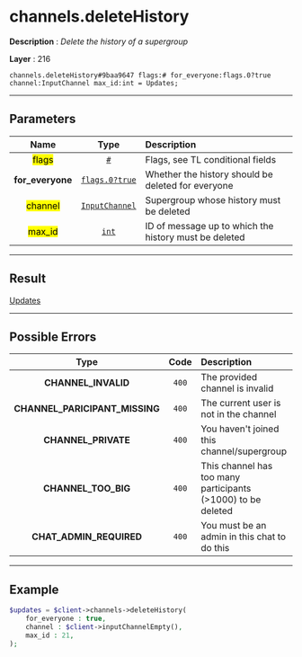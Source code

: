 # channels.deleteHistory

**Description** : *Delete the history of a supergroup*

**Layer** : 216

```tl
channels.deleteHistory#9baa9647 flags:# for_everyone:flags.0?true channel:InputChannel max_id:int = Updates;
```

---

## Parameters

| Name | Type | Description |
| :---: | :---: | :--- |
| <mark>flags</mark> | [`#`](type/#) | Flags, see TL conditional fields |
| **for_everyone** | [`flags.0?true`](type/true) | Whether the history should be deleted for everyone |
| <mark>channel</mark> | [`InputChannel`](type/InputChannel) | Supergroup whose history must be deleted |
| <mark>max_id</mark> | [`int`](type/int) | ID of message up to which the history must be deleted |

---

## Result

[Updates](type/Updates)

---

## Possible Errors

| Type | Code | Description |
| :---: | :---: | :--- |
| **CHANNEL_INVALID** | `400` | The provided channel is invalid |
| **CHANNEL_PARICIPANT_MISSING** | `400` | The current user is not in the channel |
| **CHANNEL_PRIVATE** | `400` | You haven't joined this channel/supergroup |
| **CHANNEL_TOO_BIG** | `400` | This channel has too many participants (>1000) to be deleted |
| **CHAT_ADMIN_REQUIRED** | `400` | You must be an admin in this chat to do this |

---

## Example

```php
$updates = $client->channels->deleteHistory(
	for_everyone : true,
	channel : $client->inputChannelEmpty(),
	max_id : 21,
);
```